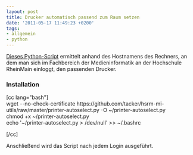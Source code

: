 ```yaml
---
layout: post
title: Drucker automatisch passend zum Raum setzen
date: '2011-05-17 11:49:23 +0200'
tags:
- allgemein
- python
---
```

<p><a href="https://github.com/tacker/hsrm-mi-utils/blob/master/printer-autoselect.py">Dieses Python-Script</a> ermittelt anhand des Hostnamens des Rechners, an dem man sich im Fachbereich der Medieninformatik an der Hochschule RheinMain einloggt, den passenden Drucker.</p>
<h3 class="textimage">Installation</h3>
<p>[cc lang="bash"]<br />
wget --no-check-certificate https://github.com/tacker/hsrm-mi-utils/raw/master/printer-autoselect.py -O ~/printer-autoselect.py<br />
chmod +x ~/printer-autoselect.py<br />
echo '~/printer-autoselect.py > /dev/null' >> ~/.bashrc</p>
<p>[/cc]</p>
<p>Anschließend wird das Script nach jedem Login ausgeführt.</p>
